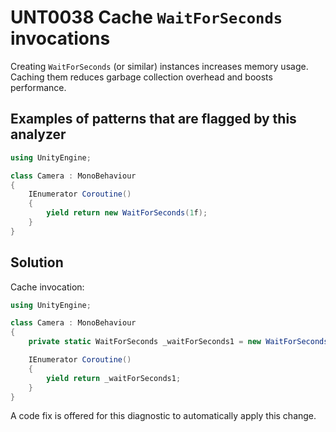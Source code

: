 # UNT0038 Cache `WaitForSeconds` invocations

Creating `WaitForSeconds` (or similar) instances increases memory usage. Caching them reduces garbage collection overhead and boosts performance.

## Examples of patterns that are flagged by this analyzer

```csharp
using UnityEngine;

class Camera : MonoBehaviour
{
    IEnumerator Coroutine()
    {
        yield return new WaitForSeconds(1f);
    }
}
```

## Solution

Cache invocation:

```csharp
using UnityEngine;

class Camera : MonoBehaviour
{
    private static WaitForSeconds _waitForSeconds1 = new WaitForSeconds(1f);

    IEnumerator Coroutine()
    {
        yield return _waitForSeconds1;
    }
}
```

A code fix is offered for this diagnostic to automatically apply this change.